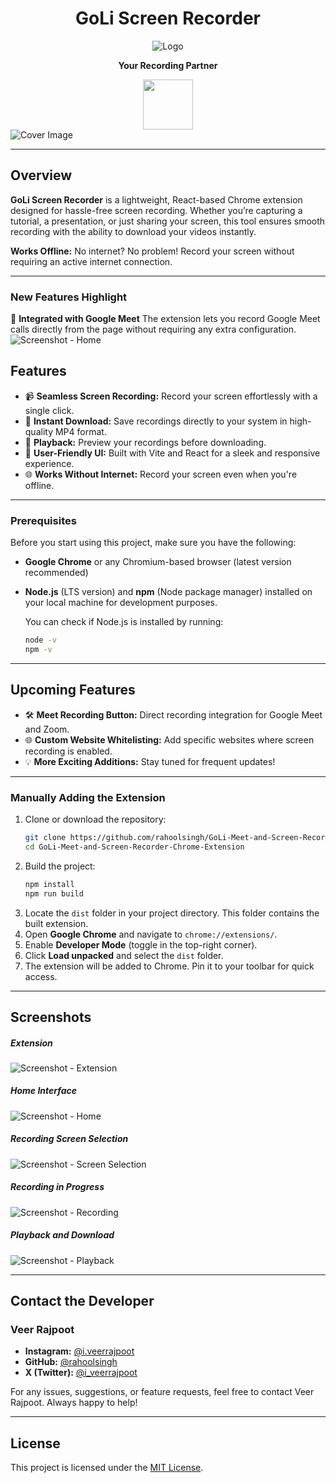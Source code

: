 <h1 align="center">GoLi Screen Recorder</h1>

<div align="center">
  <img src="https://raw.githubusercontent.com/rahoolsingh/GoLi-Meet-and-Screen-Recorder-Chrome-Extension/refs/heads/master/assets/GoLi.png" alt="Logo" />
<p align="center"><b>Your Recording Partner</b></p>
<img
 src="https://raw.githubusercontent.com/rahoolsingh/GoLi-Meet-and-Screen-Recorder-Chrome-Extension/refs/heads/master/assets/credit.png"
  width="80px"
  />
</div>
<img src="https://raw.githubusercontent.com/rahoolsingh/GoLi-Meet-and-Screen-Recorder-Chrome-Extension/refs/heads/master/assets/cover-image.png" alt="Cover Image" />

---

## **Overview**

**GoLi Screen Recorder** is a lightweight, React-based Chrome extension designed for hassle-free screen recording. Whether you’re capturing a tutorial, a presentation, or just sharing your screen, this tool ensures smooth recording with the ability to download your videos instantly.

**Works Offline:** No internet? No problem! Record your screen without requiring an active internet connection.

---

### New Features Highlight

🚀 **Integrated with Google Meet**
The extension lets you record Google Meet calls directly from the page without requiring any extra configuration.
![Screenshot - Home](https://raw.githubusercontent.com/rahoolsingh/GoLi-Meet-and-Screen-Recorder-Chrome-Extension/refs/heads/master/assets/screenshots/screenshot-6.png)

## **Features**

-   📹 **Seamless Screen Recording:** Record your screen effortlessly with a single click.
-   💾 **Instant Download:** Save recordings directly to your system in high-quality MP4 format.
-   🎥 **Playback:** Preview your recordings before downloading.
-   🚀 **User-Friendly UI:** Built with Vite and React for a sleek and responsive experience.
-   🌐 **Works Without Internet:** Record your screen even when you're offline.

---

### Prerequisites

Before you start using this project, make sure you have the following:

-   **Google Chrome** or any Chromium-based browser (latest version recommended)
-   **Node.js** (LTS version) and **npm** (Node package manager) installed on your local machine for development purposes.

    You can check if Node.js is installed by running:

    ```bash
    node -v
    npm -v
    ```

---

## **Upcoming Features**

-   🛠 **Meet Recording Button:** Direct recording integration for Google Meet and Zoom.
-   🌐 **Custom Website Whitelisting:** Add specific websites where screen recording is enabled.
-   💡 **More Exciting Additions:** Stay tuned for frequent updates!

---

### **Manually Adding the Extension**

1. Clone or download the repository:
    ```bash
    git clone https://github.com/rahoolsingh/GoLi-Meet-and-Screen-Recorder-Chrome-Extension.git
    cd GoLi-Meet-and-Screen-Recorder-Chrome-Extension
    ```
2. Build the project:
    ```bash
    npm install
    npm run build
    ```
3. Locate the `dist` folder in your project directory. This folder contains the built extension.
4. Open **Google Chrome** and navigate to `chrome://extensions/`.
5. Enable **Developer Mode** (toggle in the top-right corner).
6. Click **Load unpacked** and select the `dist` folder.
7. The extension will be added to Chrome. Pin it to your toolbar for quick access.

---

## **Screenshots**

##### Extension

![Screenshot - Extension](https://raw.githubusercontent.com/rahoolsingh/GoLi-Meet-and-Screen-Recorder-Chrome-Extension/refs/heads/master/assets/screenshots/screenshot-1.png)

##### Home Interface

![Screenshot - Home](https://raw.githubusercontent.com/rahoolsingh/GoLi-Meet-and-Screen-Recorder-Chrome-Extension/refs/heads/master/assets/screenshots/screenshot-2.png)

##### Recording Screen Selection

![Screenshot - Screen Selection](https://raw.githubusercontent.com/rahoolsingh/GoLi-Meet-and-Screen-Recorder-Chrome-Extension/refs/heads/master/assets/screenshots/screenshot-3.png)

##### Recording in Progress

![Screenshot - Recording](https://raw.githubusercontent.com/rahoolsingh/GoLi-Meet-and-Screen-Recorder-Chrome-Extension/refs/heads/master/assets/screenshots/screenshot-4.png)

##### Playback and Download

![Screenshot - Playback](https://raw.githubusercontent.com/rahoolsingh/GoLi-Meet-and-Screen-Recorder-Chrome-Extension/refs/heads/master/assets/screenshots/screenshot-5.png)

---

## **Contact the Developer**

### **Veer Rajpoot**

-   **Instagram:** [@i.veerrajpoot](https://instagram.com/i.veerrajpoot)
-   **GitHub:** [@rahoolsingh](https://github.com/rahoolsingh)
-   **X (Twitter):** [@i_veerrajpoot](https://twitter.com/i_veerrajpoot)

For any issues, suggestions, or feature requests, feel free to contact Veer Rajpoot. Always happy to help!

---

## **License**

This project is licensed under the [MIT License](#).
